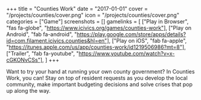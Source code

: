+++
title = "Counties Work"
date = "2017-01-01"
cover = "/projects/counties/cover.png"
icon = "/projects/counties/cover.png"
categories = ["Game"]
screenshots = []
gamelinks = [
    ["Play in Browser", "fas fa-globe", "https://www.icivics.org/games/counties-work"],
    ["Play on Android", "fab fa-android", "https://play.google.com/store/apps/details?id=com.filament.icivics.counties&hl=en"],
    ["Play on iOS", "fab fa-apple", "https://itunes.apple.com/us/app/counties-work/id1219506986?mt=8"],
    ["Trailer", "fab fa-youtube", "https://www.youtube.com/watch?v=x-cGKONvCSs"],
]
+++

Want to try your hand at running your own county government? In Counties Work, you can! Stay on top of resident requests as you develop the local community, make important budgeting decisions and solve crises that pop up along the way. 